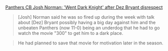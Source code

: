 [Panthers CB Josh Norman: 'Went Dark Knight' after Dez Bryant disrespect](https://www.espn.com/nfl/story/_/id/14233577/josh-norman-carolina-panthers-says-dez-bryant-dallas-cowboys-disrespected-him)

> [Josh] Norman said he was so fired up during the week with talk about [Dez] Bryant possibly having a big day against him and the unbeaten Panthers (now 11-0) being an underdog that he had to go watch the movie "300" to get him to a dark place.

> He had planned to save that movie for motivation later in the season.